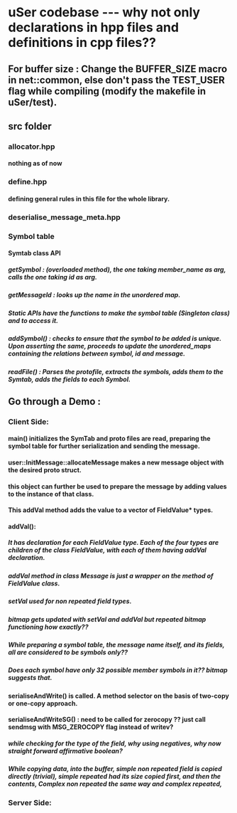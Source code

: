 # uSer codebase --- why not only declarations in hpp files and definitions in cpp files??  

## For buffer size : Change the BUFFER_SIZE macro in net::common, else don't pass the TEST_USER flag while compiling (modify the makefile in uSer/test). 

## src folder 

### allocator.hpp 
#### nothing as of now 

### define.hpp
#### defining general rules in this file for the whole library. 

### deserialise_message_meta.hpp 
#### 

### Symbol table 
#### Symtab class API
##### getSymbol : (overloaded method), the one taking member_name as arg, calls the one taking id as arg. 
##### getMessageId : looks up the name in the unordered map. 
##### Static APIs have the functions to make the symbol table (Singleton class) and to access it. 
##### addSymbol() : checks to ensure that the symbol to be added is unique. Upon asserting the same, proceeds to update the unordered_maps containing the relations between symbol, id and message. 
##### readFile() : Parses the protofile, extracts the symbols, adds them to the Symtab, adds the fields to each Symbol. 

## Go through a Demo : 

### Client Side: 
#### main() initializes the SymTab and proto files are read, preparing the symbol table for further serialization and sending the message. 
#### user::InitMessage::allocateMessage makes a new message object with the desired proto struct. 
#### this object can further be used to prepare the message by adding values to the instance of that class.
#### This addVal method adds the value to a vector of FieldValue* types. 

#### addVal(): 
##### It has declaration for each FieldValue type. Each of the four types are children of the class FieldValue, with each of them having addVal declaration.
##### addVal method in class Message is just a wrapper on the method of FieldValue class. 
##### setVal used for non repeated field types. 
##### bitmap gets updated with setVal and addVal but repeated bitmap functioning how exactly?? 
##### While preparing a symbol table, the message name itself, and its fields, all are considered to be symbols only?? 
##### Does each symbol have only 32 possible member symbols in it?? bitmap suggests that. 



#### serialiseAndWrite() is called. A method selector on the basis of two-copy or one-copy approach.
#### serialiseAndWriteSG() : need to be called for zerocopy ??  just call sendmsg with MSG_ZEROCOPY flag instead of writev?
##### while checking for the type of the field, why using negatives, why now straight forward affirmative boolean?
##### While copying data, into the buffer, simple non repeated field is copied directly (trivial), simple repeated had its size copied first, and then the contents, Complex non repeated the same way and complex repeated, 

### Server Side: 
####